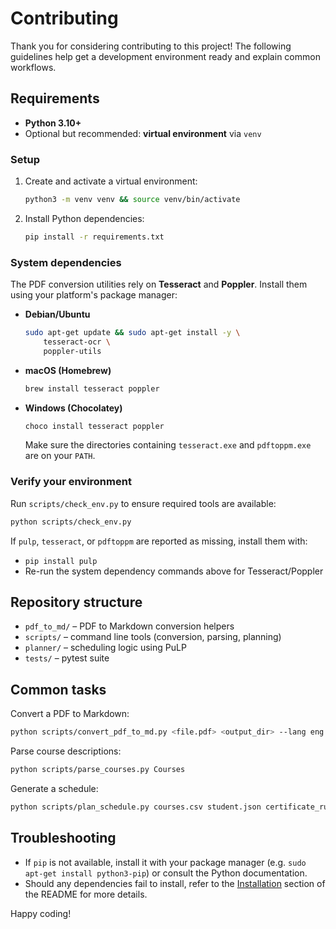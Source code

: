 # Contributing

Thank you for considering contributing to this project! The following guidelines help get a development environment ready and explain common workflows.

## Requirements
- **Python 3.10+**
- Optional but recommended: **virtual environment** via `venv`

### Setup
1. Create and activate a virtual environment:
   ```bash
   python3 -m venv venv && source venv/bin/activate
   ```
2. Install Python dependencies:
   ```bash
   pip install -r requirements.txt
   ```

### System dependencies
The PDF conversion utilities rely on **Tesseract** and **Poppler**. Install them using your platform's package manager:

- **Debian/Ubuntu**
  ```bash
  sudo apt-get update && sudo apt-get install -y \
      tesseract-ocr \
      poppler-utils
  ```
- **macOS (Homebrew)**
  ```bash
  brew install tesseract poppler
  ```
- **Windows (Chocolatey)**
  ```powershell
  choco install tesseract poppler
  ```
  Make sure the directories containing `tesseract.exe` and `pdftoppm.exe` are on your `PATH`.

### Verify your environment
Run `scripts/check_env.py` to ensure required tools are available:
```bash
python scripts/check_env.py
```
If `pulp`, `tesseract`, or `pdftoppm` are reported as missing, install them with:
- `pip install pulp`
- Re-run the system dependency commands above for Tesseract/Poppler

## Repository structure
- `pdf_to_md/` – PDF to Markdown conversion helpers
- `scripts/` – command line tools (conversion, parsing, planning)
- `planner/` – scheduling logic using PuLP
- `tests/` – pytest suite

## Common tasks
Convert a PDF to Markdown:
```bash
python scripts/convert_pdf_to_md.py <file.pdf> <output_dir> --lang eng
```
Parse course descriptions:
```bash
python scripts/parse_courses.py Courses
```
Generate a schedule:
```bash
python scripts/plan_schedule.py courses.csv student.json certificate_rules.json
```

## Troubleshooting
- If `pip` is not available, install it with your package manager (e.g. `sudo apt-get install python3-pip`) or consult the Python documentation.
- Should any dependencies fail to install, refer to the [Installation](README.md#installation) section of the README for more details.

Happy coding!
